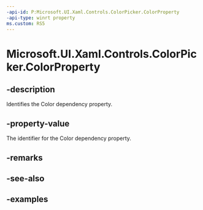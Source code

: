 ```yaml
---
-api-id: P:Microsoft.UI.Xaml.Controls.ColorPicker.ColorProperty
-api-type: winrt property
ms.custom: RS5
---
```

<!-- Property syntax.
public DependencyProperty ColorProperty { get; }
-->

# Microsoft.UI.Xaml.Controls.ColorPicker.ColorProperty


## -description

Identifies the Color dependency property.


## -property-value

The identifier for the Color dependency property.


## -remarks


## -see-also


## -examples


